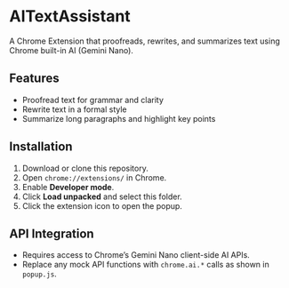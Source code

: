 # AITextAssistant 

A Chrome Extension that proofreads, rewrites, and summarizes text using Chrome built-in AI (Gemini Nano).

## Features
- Proofread text for grammar and clarity
- Rewrite text in a formal style
- Summarize long paragraphs and highlight key points

## Installation
1. Download or clone this repository.
2. Open `chrome://extensions/` in Chrome.
3. Enable **Developer mode**.
4. Click **Load unpacked** and select this folder.
5. Click the extension icon to open the popup.

## API Integration
- Requires access to Chrome’s Gemini Nano client-side AI APIs.
- Replace any mock API functions with `chrome.ai.*` calls as shown in `popup.js`.
